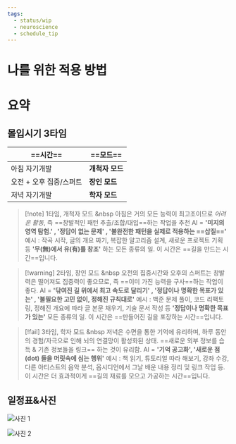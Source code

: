 ```yaml
---
tags:
  - status/wip
  - neuroscience
  - schedule_tip
---
```

# 나를 위한 적용 방법

# 요약

## 몰입시기 3타임

| ==시간==         | ==모드==     |
| -------------- | ---------- |
| 아침 자기개발        | **개척자 모드** |
| 오전 + 오후 집중/스퍼트 | **장인 모드**  |
| 저녁 자기개발        | **학자 모드**  |
>[!note]  1타임, 개척자 모드
&nbsp 아침은 거의 모든 능력이 최고조이므로 *어려운 활동*, 즉 
==창발적인 패턴 추출/조합/대입==하는 작업을 추천
AI = **'미지의 영역 탐험.' , '정답이 없는 문제' , '불완전한 패턴을 실제로 적용하는 ==삽질=='**
예시 : 작곡 시작, 글의 개요 짜기, 복잡한 알고리즘 설계, 새로운 프로젝트 기획 등 
**'무(無)에서 유(有)를 창조'** 하는 모든 종류의 일. 이 시간은 ==길을 만드는 시간==입니다.

>[!warning]  2타임, 장인 모드
&nbsp 오전의 집중시간와 오후의 스퍼트는 창발력은 떨어져도 집중력이 좋으므로, 즉
==이미 가진 능력을 구사==하는 작업이 좋다.
AI = **'닦여진 길 위에서 최고 속도로 달리기' , '정답이나 명확한 목표가 있는' , '불필요한 고민 없이, 정해진 규칙대로'**
예시 : 백준 문제 풀이, 코드 리팩토링, 정해진 개요에 따라 글 본문 채우기, 기술 문서 작성 등 **'정답이나 명확한 목표가 있는'** 모든 종류의 일. 이 시간은 ==만들어진 길을 포장하는 시간==입니다.

 >[!fail]  3타임, 학자 모드
&nbsp 저녁은 수면을 통한 기억에 유리하며, 
하루 동안의 경험/자극으로 인해 뇌의 연결망이 활성화된 상태. 
==새로운 외부 정보를 습득 & 기존 정보들을 링크==  하는 것이 유리함.
   AI = **'기억 공고화', '새로운 점(dot) 들을 머릿속에 심는 행위'**
예시 : 책 읽기, 튜토리얼 따라 해보기, 강좌 수강, 다른 아티스트의 음악 분석, 옵시디언에서 그날 배운 내용 정리 및 링크 작업 등. 이 시간은 더 효과적이게 ==길의 재료를 모으고 가공하는 시간==입니다.
## 일정표&사진

![사진 1](https://cdn.jsdelivr.net/gh/qkrdlwns/obsidian-image@main/image/D20250805_1/brain_schedule_1.webp)

![사진 2](https://cdn.jsdelivr.net/gh/qkrdlwns/obsidian-image@main/image/D20250805_1/brain_schedule_2.webp)